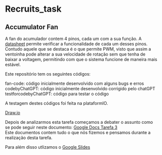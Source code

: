 # Recruits_task

## Accumulator Fan

A fan do acumulador contem 4 pinos, cada um com a sua função. 
A [datasheet](https://pt.mouser.com/datasheet/2/632/THA0412AD_TZW3-3435003.pdf) permite verificar a funcionalidade de cada um desses pinos. Contudo aquele que se destaca é o que permite PWM, visto que assim a ventoinha pode alterar a sua velocidade de rotação sem que tenha de baixar a voltagem, permitindo com que o sistema funcione de maneira mais estável.

Este repositório tem os seguintes códigos:

fan-code: código inicialmente desenvolvido com alguns bugs e erros  
codebyChatGPT: código inicialmente desenvolvido corrigido pelo chatGPT  
testforcodebyChatGPT: código para testar o código

A testagem destes códigos foi feita na plataformIO.

[Draw.io](https://github.com/josedavidcosta/FS/tree/master) 

Depois de analizarmos esta tarefa começamos a debater o assunto como se pode seguir neste documento: [Google Docs Tarefa 3](https://docs.google.com/document/d/1M0zEswSCs2SwRigVjaOJ_NzieEs323r_098EL5MVloY/edit?usp=sharing)   
Este documentos contem tudo o que nós fizemos e pensamos durante a realização desta tarefa.

Para além disso utlizamos o [Google Slides](https://docs.google.com/presentation/d/1TVCae_7s-xLUJJVxWepHVKcx6VZjGePu2-8Yi_LO3ZU/edit?usp=sharing)
